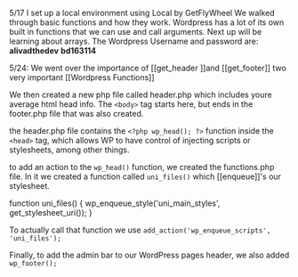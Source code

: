 5/17
I set up a local environment using Local by GetFlyWheel
We walked through basic functions and how they work. Wordpress has a lot of its own built in functions that we can use and call arguments. Next up will be learning about arrays.
The Wordpress Username and password are: **alivadthedev**
**bd163114**

5/24:
We went over the importance of [[get_header ]]and [[get_footer]]
two very important [[Wordpress Functions]] 

We then created a new php file called header.php which includes youre average html head info. The `<body>` tag starts here, but ends in the footer.php file that was also created.

the header.php file contains the `<?php wp_head(); ?>` function inside the `<head>` tag, which allows WP to have control of injecting scripts or stylesheets, among other things.

to add an action to the `wp_head()` function, we created the functions.php file. In it we created a function called `uni_files()` which [[enqueue]]'s our stylesheet. 

function uni_files()
{
	wp_enqueue_style('uni_main_styles', get_stylesheet_uri());
}

To actually call that function we use `add_action('wp_enqueue_scripts', 'uni_files');`

Finally, to add the admin bar to our WordPress pages header, we also added `wp_footer();`






